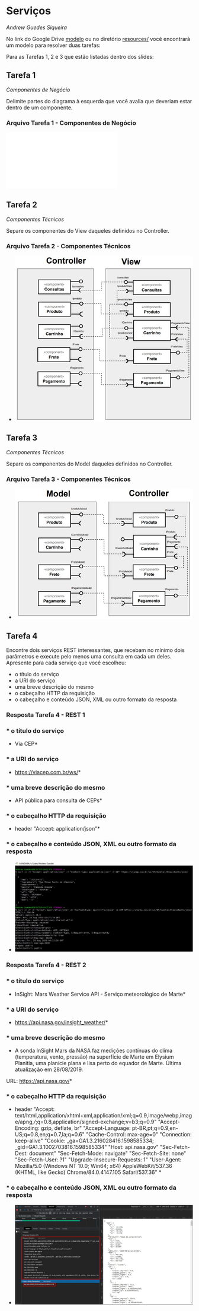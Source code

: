 # Serviços
*Andrew Guedes Siqueira*

No link do Google Drive [modelo](https://docs.google.com/presentation/d/1ujoME3qoriVm7hHiC8uK2qWQ3mmHA81Qxe8n80vZYms/edit?usp=sharing) ou no diretório [resources/](resources/) você encontrará um modelo para resolver duas tarefas:

Para as Tarefas 1, 2 e 3 que estão listadas dentro dos slides:

## Tarefa 1
*Componentes de Negócio*

Delimite partes do diagrama à esquerda que você avalia que deveriam estar dentro de um componente.

### Arquivo Tarefa 1 - Componentes de Negócio
<embed src="/images/tarefa1.pdf" type="application/pdf">
<object data="/lab4/images/tarefa1.pdf" type="application/pdf" width="100%"></object>

## Tarefa 2
*Componentes Técnicos*

Separe os componentes do View daqueles definidos no Controller.

### Arquivo Tarefa 2 - Componentes Técnicos
- ![Tarefa2 CONTROLLER - VIEW](images/Tarefa2.jpg)

## Tarefa 3
*Componentes Técnicos*

Separe os componentes do Model daqueles definidos no Controller.

### Arquivo Tarefa 3 - Componentes Técnicos
- ![Tarefa3 MODEL- CONTROLLER](images/Tarefa3.jpg)

## Tarefa 4

Encontre dois serviços REST interessantes, que recebam no mínimo dois parâmetros e execute pelo menos uma consulta em cada um deles. Apresente para cada serviço que você escolheu:
* o título do serviço
* a URI do serviço
* uma breve descrição do mesmo
* o cabeçalho HTTP da requisição
* o cabeçalho e conteúdo JSON, XML ou outro formato da resposta

### Resposta Tarefa 4 - REST 1

### * o título do serviço
* Via CEP*
### * a URI do serviço
* https://viacep.com.br/ws/*
### * uma breve descrição do mesmo
* API pública para consulta de CEPs*
### * o cabeçalho HTTP da requisição
* header "Accept: application/json"*
### * o cabeçalho e conteúdo JSON, XML ou outro formato da resposta
- ![Tarefa4 Request REST para Via CEP](images/Tarefa4_ViaCEP.jpg)

### Resposta Tarefa 4 - REST 2

### * o título do serviço
* InSight: Mars Weather Service API - Serviço meteorológico de Marte*
### * a URI do serviço
* https://api.nasa.gov/insight_weather/*
### * uma breve descrição do mesmo
* A sonda InSight Mars da NASA faz medições contínuas do clima (temperatura, vento, pressão) na superfície de Marte em Elysium Planitia, uma planície plana e lisa perto do equador de Marte. Última atualização em 28/08/2019.
 
URL: https://api.nasa.gov/*
### * o cabeçalho HTTP da requisição
* header
        "Accept: text/html,application/xhtml+xml,application/xml;q=0.9,image/webp,image/apng,*/*;q=0.8,application/signed-exchange;v=b3;q=0.9"
        "Accept-Encoding: gzip, deflate, br"
        "Accept-Language: pt-BR,pt;q=0.9,en-US;q=0.8,en;q=0.7,la;q=0.6"
        "Cache-Control: max-age=0"
        "Connection: keep-alive"
        "Cookie: _ga=GA1.3.216028416.1598585334; _gid=GA1.3.1002703816.1598585334"
        "Host: api.nasa.gov"
        "Sec-Fetch-Dest: document"
        "Sec-Fetch-Mode: navigate"
        "Sec-Fetch-Site: none"
        "Sec-Fetch-User: ?1"
        "Upgrade-Insecure-Requests: 1"
        "User-Agent: Mozilla/5.0 (Windows NT 10.0; Win64; x64) AppleWebKit/537.36 (KHTML, like Gecko) Chrome/84.0.4147.105 Safari/537.36" *
### * o cabeçalho e conteúdo JSON, XML ou outro formato da resposta
- ![Tarefa4 Request REST para API da NASA](images/Tarefa4_Nasa.jpg)
